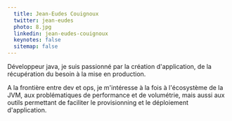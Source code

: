 ```yaml
---
  title: Jean-Eudes Couignoux
  twitter: jean-eudes
  photo: 8.jpg
  linkedin: jean-eudes-couignoux
  keynotes: false
  sitemap: false
---
```

Développeur java, je suis passionné par la création d'application, de la récupération du besoin à la mise en production.

A la frontière entre dev et ops, je m'intéresse à la fois à l'écosystème de la JVM, aux problématiques de performance et de volumétrie, mais aussi aux outils permettant de faciliter le provisionning et le déploiement d'application.
